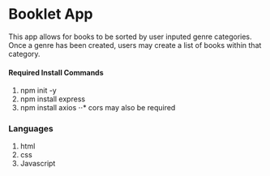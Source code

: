 # Booklet App 
This app allows for books to be sorted by user inputed genre categories. Once a genre has been created, users may create a list of books within that category.


#### Required Install Commands
1. npm init -y
2. npm install express
3. npm install axios
⋅⋅* cors may also be required

### Languages
1. html
2. css
3. Javascript


